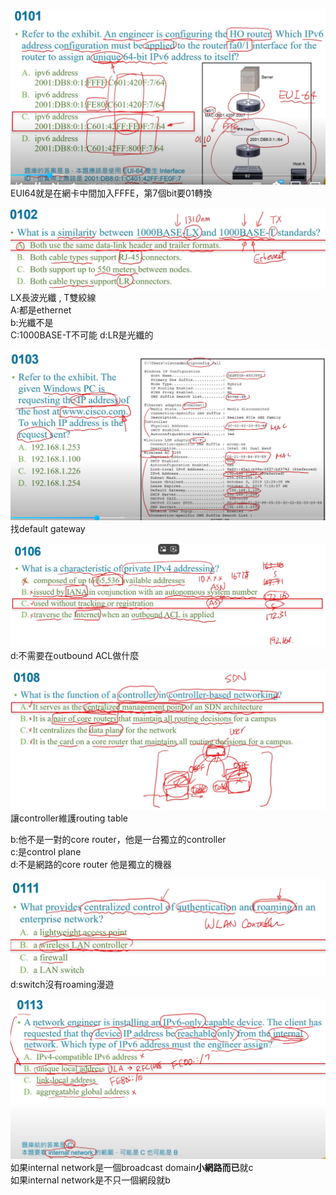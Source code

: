 ![alt text](image.png)  
EUI64就是在網卡中間加入FFFE，第7個bit要01轉換  






















![alt text](image-1.png)
LX長波光纖  ,  T雙絞線  
A:都是ethernet  
b:光纖不是  
C:1000BASE-T不可能
d:LR是光纖的  





















![alt text](image-2.png)
找default gateway  

















![alt text](image-3.png)  
d:不需要在outbound ACL做什麼  


















![alt text](image-4.png)
讓controller維護routing table  

b:他不是一對的core router，他是一台獨立的controller  
c:是control plane  
d:不是網路的core router 他是獨立的機器  















![alt text](image-5.png)  
d:switch沒有roaming漫遊  












![alt text](image-6.png)
如果internal network是一個broadcast domain**小網路而已**就c  
如果internal network是不只一個網段就b























